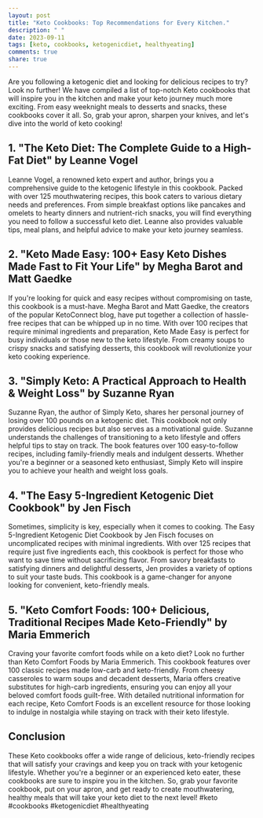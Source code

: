 ```yaml
---
layout: post
title: "Keto Cookbooks: Top Recommendations for Every Kitchen."
description: " "
date: 2023-09-11
tags: [keto, cookbooks, ketogenicdiet, healthyeating]
comments: true
share: true
---
```


Are you following a ketogenic diet and looking for delicious recipes to try? Look no further! We have compiled a list of top-notch Keto cookbooks that will inspire you in the kitchen and make your keto journey much more exciting. From easy weeknight meals to desserts and snacks, these cookbooks cover it all. So, grab your apron, sharpen your knives, and let's dive into the world of keto cooking!

## 1. "The Keto Diet: The Complete Guide to a High-Fat Diet" by Leanne Vogel

Leanne Vogel, a renowned keto expert and author, brings you a comprehensive guide to the ketogenic lifestyle in this cookbook. Packed with over 125 mouthwatering recipes, this book caters to various dietary needs and preferences. From simple breakfast options like pancakes and omelets to hearty dinners and nutrient-rich snacks, you will find everything you need to follow a successful keto diet. Leanne also provides valuable tips, meal plans, and helpful advice to make your keto journey seamless.

## 2. "Keto Made Easy: 100+ Easy Keto Dishes Made Fast to Fit Your Life" by Megha Barot and Matt Gaedke

If you're looking for quick and easy recipes without compromising on taste, this cookbook is a must-have. Megha Barot and Matt Gaedke, the creators of the popular KetoConnect blog, have put together a collection of hassle-free recipes that can be whipped up in no time. With over 100 recipes that require minimal ingredients and preparation, Keto Made Easy is perfect for busy individuals or those new to the keto lifestyle. From creamy soups to crispy snacks and satisfying desserts, this cookbook will revolutionize your keto cooking experience.

## 3. "Simply Keto: A Practical Approach to Health & Weight Loss" by Suzanne Ryan

Suzanne Ryan, the author of Simply Keto, shares her personal journey of losing over 100 pounds on a ketogenic diet. This cookbook not only provides delicious recipes but also serves as a motivational guide. Suzanne understands the challenges of transitioning to a keto lifestyle and offers helpful tips to stay on track. The book features over 100 easy-to-follow recipes, including family-friendly meals and indulgent desserts. Whether you're a beginner or a seasoned keto enthusiast, Simply Keto will inspire you to achieve your health and weight loss goals.

## 4. "The Easy 5-Ingredient Ketogenic Diet Cookbook" by Jen Fisch

Sometimes, simplicity is key, especially when it comes to cooking. The Easy 5-Ingredient Ketogenic Diet Cookbook by Jen Fisch focuses on uncomplicated recipes with minimal ingredients. With over 125 recipes that require just five ingredients each, this cookbook is perfect for those who want to save time without sacrificing flavor. From savory breakfasts to satisfying dinners and delightful desserts, Jen provides a variety of options to suit your taste buds. This cookbook is a game-changer for anyone looking for convenient, keto-friendly meals.

## 5. "Keto Comfort Foods: 100+ Delicious, Traditional Recipes Made Keto-Friendly" by Maria Emmerich

Craving your favorite comfort foods while on a keto diet? Look no further than Keto Comfort Foods by Maria Emmerich. This cookbook features over 100 classic recipes made low-carb and keto-friendly. From cheesy casseroles to warm soups and decadent desserts, Maria offers creative substitutes for high-carb ingredients, ensuring you can enjoy all your beloved comfort foods guilt-free. With detailed nutritional information for each recipe, Keto Comfort Foods is an excellent resource for those looking to indulge in nostalgia while staying on track with their keto lifestyle.

## Conclusion

These Keto cookbooks offer a wide range of delicious, keto-friendly recipes that will satisfy your cravings and keep you on track with your ketogenic lifestyle. Whether you're a beginner or an experienced keto eater, these cookbooks are sure to inspire you in the kitchen. So, grab your favorite cookbook, put on your apron, and get ready to create mouthwatering, healthy meals that will take your keto diet to the next level! #keto #cookbooks #ketogenicdiet #healthyeating